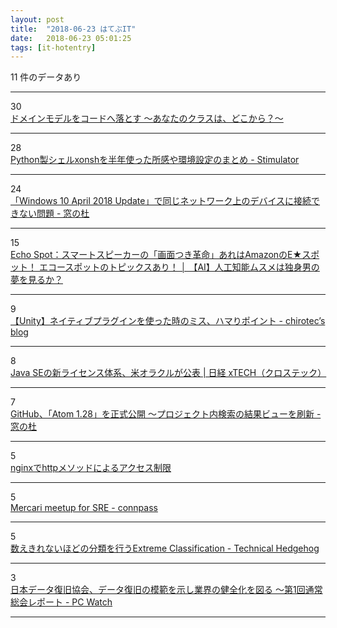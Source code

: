 ```yaml
---
layout: post
title:  "2018-06-23 はてぶIT"
date:   2018-06-23 05:01:25
tags: [it-hotentry]
---
```

11 件のデータあり

<hr><div class="row">
<div class="col-1"><span class="badge badge-pill badge-success h2">30</span></div>
<div class="col-11"><a href='https://qiita.com/putan/items/d4e5fb95a110c1b0ff96' target='_blank'>ドメインモデルをコードへ落とす 〜あなたのクラスは、どこから？〜</a></div>
</div>
<hr>
<div class="row">
<div class="col-1"><span class="badge badge-pill badge-success h2">28</span></div>
<div class="col-11"><a href='https://vaaaaaanquish.hatenablog.com/entry/2018/06/22/194227' target='_blank'>Python製シェルxonshを半年使った所感や環境設定のまとめ - Stimulator</a></div>
</div>
<hr>
<div class="row">
<div class="col-1"><span class="badge badge-pill badge-success h2">24</span></div>
<div class="col-11"><a href='https://forest.watch.impress.co.jp/docs/news/1129026.html' target='_blank'>「Windows 10 April 2018 Update」で同じネットワーク上のデバイスに接続できない問題 - 窓の杜</a></div>
</div>
<hr>
<div class="row">
<div class="col-1"><span class="badge badge-pill badge-success h2">15</span></div>
<div class="col-11"><a href='http://ai-topics.com/amazon-echo-spot-reservation/' target='_blank'>Echo Spot：スマートスピーカーの「画面つき革命」あれはAmazonのE★スポット！ エコースポットのトピックスあり！ │ 【AI】人工知能ムスメは独身男の夢を見るか？</a></div>
</div>
<hr>
<div class="row">
<div class="col-1"><span class="badge badge-pill badge-success h2">9</span></div>
<div class="col-11"><a href='https://chirotec.hatenablog.com/entry/2018/06/22/213032' target='_blank'>【Unity】ネイティブプラグインを使った時のミス、ハマりポイント - chirotec’s blog</a></div>
</div>
<hr>
<div class="row">
<div class="col-1"><span class="badge badge-pill badge-success h2">8</span></div>
<div class="col-11"><a href='http://tech.nikkeibp.co.jp/atcl/nxt/news/18/01697/' target='_blank'>Java SEの新ライセンス体系、米オラクルが公表 | 日経 xTECH（クロステック）</a></div>
</div>
<hr>
<div class="row">
<div class="col-1"><span class="badge badge-pill badge-success h2">7</span></div>
<div class="col-11"><a href='https://forest.watch.impress.co.jp/docs/news/1129023.html' target='_blank'>GitHub、「Atom 1.28」を正式公開 ～プロジェクト内検索の結果ビューを刷新 - 窓の杜</a></div>
</div>
<hr>
<div class="row">
<div class="col-1"><span class="badge badge-pill badge-success h2">5</span></div>
<div class="col-11"><a href='https://qiita.com/sakajunquality/items/14124f9d954923b35e5d' target='_blank'>nginxでhttpメソッドによるアクセス制限</a></div>
</div>
<hr>
<div class="row">
<div class="col-1"><span class="badge badge-pill badge-success h2">5</span></div>
<div class="col-11"><a href='https://mercari.connpass.com/event/92098/' target='_blank'>Mercari meetup for SRE - connpass</a></div>
</div>
<hr>
<div class="row">
<div class="col-1"><span class="badge badge-pill badge-success h2">5</span></div>
<div class="col-11"><a href='https://ift.tt/2tukplL' target='_blank'>数えきれないほどの分類を行うExtreme Classification - Technical Hedgehog</a></div>
</div>
<hr>
<div class="row">
<div class="col-1"><span class="badge badge-pill badge-success h2">3</span></div>
<div class="col-11"><a href='https://pc.watch.impress.co.jp/docs/news/1129158.html' target='_blank'>日本データ復旧協会、データ復旧の模範を示し業界の健全化を図る ～第1回通常総会レポート - PC Watch</a></div>
</div>
<hr>
